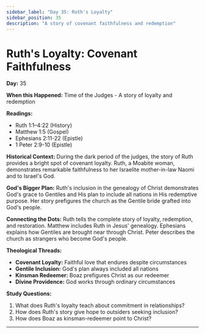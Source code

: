 ```yaml
---
sidebar_label: "Day 35: Ruth's Loyalty"
sidebar_position: 35
description: "A story of covenant faithfulness and redemption"
---
```


# Ruth's Loyalty: Covenant Faithfulness

**Day:** 35

**When this Happened:** Time of the Judges - A story of loyalty and redemption

**Readings:**
- Ruth 1:1–4:22 (History)
- Matthew 1:5 (Gospel)
- Ephesians 2:11-22 (Epistle)
- 1 Peter 2:9-10 (Epistle)

**Historical Context:** During the dark period of the judges, the story of Ruth provides a bright spot of covenant loyalty. Ruth, a Moabite woman, demonstrates remarkable faithfulness to her Israelite mother-in-law Naomi and to Israel's God.

**God's Bigger Plan:** Ruth's inclusion in the genealogy of Christ demonstrates God's grace to Gentiles and His plan to include all nations in His redemptive purpose. Her story prefigures the church as the Gentile bride grafted into God's people.

**Connecting the Dots:** Ruth tells the complete story of loyalty, redemption, and restoration. Matthew includes Ruth in Jesus' genealogy. Ephesians explains how Gentiles are brought near through Christ. Peter describes the church as strangers who become God's people.

****Theological Threads:****
- **Covenant Loyalty:** Faithful love that endures despite circumstances
- **Gentile Inclusion:** God's plan always included all nations
- **Kinsman Redeemer:** Boaz prefigures Christ as our redeemer
- **Divine Providence:** God works through ordinary circumstances

**Study Questions:**
1. What does Ruth's loyalty teach about commitment in relationships?
2. How does Ruth's story give hope to outsiders seeking inclusion?
3. How does Boaz as kinsman-redeemer point to Christ?

---